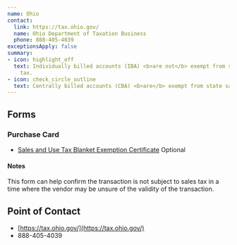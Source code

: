 ```yaml
---
name: Ohio
contact:
  link: https://tax.ohio.gov/
  name: Ohio Department of Taxation Business
  phone: 888-405-4039
exceptionsApply: false
summary:
- icon: highlight_off
  text: Individually billed accounts (IBA) <b>are not</b> exempt from state sales
    tax.
- icon: check_circle_outline
  text: Centrally billed accounts (CBA) <b>are</b> exempt from state sales tax.
---
```


## Forms

### Purchase Card

* [Sales and Use Tax Blanket Exemption Certificate](https://tax.ohio.gov/static/forms/fill-in/sales_and_use/exemption_certificates/st_stec_b_fi.pdf) <span class="usa-tag">Optional</span>

#### Notes

This form can help confirm the transaction is not subject to sales tax in a time where the vendor may be unsure of the validity of the transaction.

## Point of Contact
- [https://tax.ohio.gov/](https://tax.ohio.gov/)
- 888-405-4039